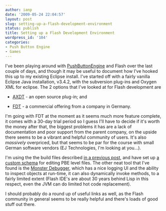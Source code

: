 ```yaml
---
author: ianp
date: '2009-05-24 22:04:57'
layout: post
slug: setting-up-a-flash-development-environment
status: publish
title: Setting up a Flash Development Environment
wordpress_id: '104'
categories:
- Push Button Engine
- Games
---
```


I've been playing around with [PushButtonEngine][05] and Flash over the
last couple of days, and though it may be useful to document how I've
hooked this up to my existing Eclipse install. I've started off with a
fairly vanilla Eclipse Java installation, v3.4.2, with the subversion
plug-ins and Oxygen XML for eclipse. The 2 options that I've looked at
for Flash development are

* [AXDT][01] - an open source plug-in; and

* [FDT][02] - a commercial offering from a company in Germany.

I'm going
with FDT at the moment as it seems much more feature complete, it comes
with a 30-day trial period so I guess I'll have to decide if it's worth
the money after that, the biggest problems it has are a lack of
documentation and poor support from the parent company, on the upside
there seems to be a vibrant and helpful community of users. It's also
*massively* overpriced, but that seems to be par for the course with
small German software vendors (EJ Technologies, I'm looking at you...).


I'm using the the build files described [in a previous post][03], and
have set up [a custom schema][04] for editing PBE level files. The other
neat tool that I've found is the [Monster Debugger][06], which has a
nice logging UI and the ability to inspect objects at run-time, it can
also dynamically invoke methods, to a fairly limited extent (Flash IDE's
are about 30 years behind Lisp in this respect, even the JVM can do
limited hot code replacement).

I should probably do a round up of useful
links as well, as the Flash community in general seems to be really
helpful and there's loads of good stuff out there.

[01]: http://www.axdt.org/
[02]: http://fdt.powerflasher.com/
[03]: http://ianp.org/2009/05/ant-build-files-for-pushbuttonengine
[04]: http://ianp.org/2009/05/level-dtd-for-pushbuttonengine
[05]: http://pushbuttonengine.com/
[06]: http://www.monsterdebugger.com/
